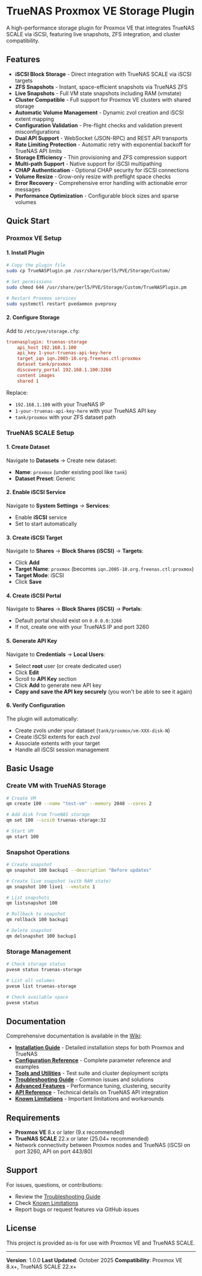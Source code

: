 # TrueNAS Proxmox VE Storage Plugin

A high-performance storage plugin for Proxmox VE that integrates TrueNAS SCALE via iSCSI, featuring live snapshots, ZFS integration, and cluster compatibility.

## Features

- **iSCSI Block Storage** - Direct integration with TrueNAS SCALE via iSCSI targets
- **ZFS Snapshots** - Instant, space-efficient snapshots via TrueNAS ZFS
- **Live Snapshots** - Full VM state snapshots including RAM (vmstate)
- **Cluster Compatible** - Full support for Proxmox VE clusters with shared storage
- **Automatic Volume Management** - Dynamic zvol creation and iSCSI extent mapping
- **Configuration Validation** - Pre-flight checks and validation prevent misconfigurations
- **Dual API Support** - WebSocket (JSON-RPC) and REST API transports
- **Rate Limiting Protection** - Automatic retry with exponential backoff for TrueNAS API limits
- **Storage Efficiency** - Thin provisioning and ZFS compression support
- **Multi-path Support** - Native support for iSCSI multipathing
- **CHAP Authentication** - Optional CHAP security for iSCSI connections
- **Volume Resize** - Grow-only resize with preflight space checks
- **Error Recovery** - Comprehensive error handling with actionable error messages
- **Performance Optimization** - Configurable block sizes and sparse volumes

## Quick Start

### Proxmox VE Setup

#### 1. Install Plugin
```bash
# Copy the plugin file
sudo cp TrueNASPlugin.pm /usr/share/perl5/PVE/Storage/Custom/

# Set permissions
sudo chmod 644 /usr/share/perl5/PVE/Storage/Custom/TrueNASPlugin.pm

# Restart Proxmox services
sudo systemctl restart pvedaemon pveproxy
```

#### 2. Configure Storage
Add to `/etc/pve/storage.cfg`:

```ini
truenasplugin: truenas-storage
    api_host 192.168.1.100
    api_key 1-your-truenas-api-key-here
    target_iqn iqn.2005-10.org.freenas.ctl:proxmox
    dataset tank/proxmox
    discovery_portal 192.168.1.100:3260
    content images
    shared 1
```

Replace:
- `192.168.1.100` with your TrueNAS IP
- `1-your-truenas-api-key-here` with your TrueNAS API key
- `tank/proxmox` with your ZFS dataset path

### TrueNAS SCALE Setup

#### 1. Create Dataset
Navigate to **Datasets** → Create new dataset:
- **Name**: `proxmox` (under existing pool like `tank`)
- **Dataset Preset**: Generic

#### 2. Enable iSCSI Service
Navigate to **System Settings** → **Services**:
- Enable **iSCSI** service
- Set to start automatically

#### 3. Create iSCSI Target
Navigate to **Shares** → **Block Shares (iSCSI)** → **Targets**:
- Click **Add**
- **Target Name**: `proxmox` (becomes `iqn.2005-10.org.freenas.ctl:proxmox`)
- **Target Mode**: iSCSI
- Click **Save**

#### 4. Create iSCSI Portal
Navigate to **Shares** → **Block Shares (iSCSI)** → **Portals**:
- Default portal should exist on `0.0.0.0:3260`
- If not, create one with your TrueNAS IP and port 3260

#### 5. Generate API Key
Navigate to **Credentials** → **Local Users**:
- Select **root** user (or create dedicated user)
- Click **Edit**
- Scroll to **API Key** section
- Click **Add** to generate new API key
- **Copy and save the API key securely** (you won't be able to see it again)

#### 6. Verify Configuration
The plugin will automatically:
- Create zvols under your dataset (`tank/proxmox/vm-XXX-disk-N`)
- Create iSCSI extents for each zvol
- Associate extents with your target
- Handle all iSCSI session management

## Basic Usage

### Create VM with TrueNAS Storage
```bash
# Create VM
qm create 100 --name "test-vm" --memory 2048 --cores 2

# Add disk from TrueNAS storage
qm set 100 --scsi0 truenas-storage:32

# Start VM
qm start 100
```

### Snapshot Operations
```bash
# Create snapshot
qm snapshot 100 backup1 --description "Before updates"

# Create live snapshot (with RAM state)
qm snapshot 100 live1 --vmstate 1

# List snapshots
qm listsnapshot 100

# Rollback to snapshot
qm rollback 100 backup1

# Delete snapshot
qm delsnapshot 100 backup1
```

### Storage Management
```bash
# Check storage status
pvesm status truenas-storage

# List all volumes
pvesm list truenas-storage

# Check available space
pvesm status
```

## Documentation

Comprehensive documentation is available in the [Wiki](wiki/):

- **[Installation Guide](wiki/Installation.md)** - Detailed installation steps for both Proxmox and TrueNAS
- **[Configuration Reference](wiki/Configuration.md)** - Complete parameter reference and examples
- **[Tools and Utilities](wiki/Tools.md)** - Test suite and cluster deployment scripts
- **[Troubleshooting Guide](wiki/Troubleshooting.md)** - Common issues and solutions
- **[Advanced Features](wiki/Advanced-Features.md)** - Performance tuning, clustering, security
- **[API Reference](wiki/API-Reference.md)** - Technical details on TrueNAS API integration
- **[Known Limitations](wiki/Known-Limitations.md)** - Important limitations and workarounds

## Requirements

- **Proxmox VE** 8.x or later (9.x recommended)
- **TrueNAS SCALE** 22.x or later (25.04+ recommended)
- Network connectivity between Proxmox nodes and TrueNAS (iSCSI on port 3260, API on port 443/80)

## Support

For issues, questions, or contributions:
- Review the [Troubleshooting Guide](wiki/Troubleshooting.md)
- Check [Known Limitations](wiki/Known-Limitations.md)
- Report bugs or request features via GitHub issues

## License

This project is provided as-is for use with Proxmox VE and TrueNAS SCALE.

---

**Version**: 1.0.0
**Last Updated**: October 2025
**Compatibility**: Proxmox VE 8.x+, TrueNAS SCALE 22.x+
